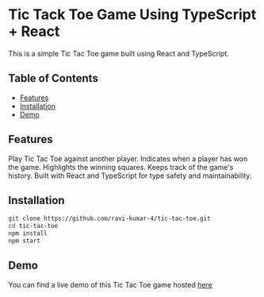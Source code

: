 # Tic Tack Toe Game Using TypeScript + React
This is a simple Tic Tac Toe game built using React and TypeScript.

## Table of Contents

- [Features](#features)
- [Installation](#installation)
- [Demo](#demo)

## Features
Play Tic Tac Toe against another player.
Indicates when a player has won the game.
Highlights the winning squares.
Keeps track of the game's history.
Built with React and TypeScript for type safety and maintainability.

## Installation
```bash 
git clone https://github.com/ravi-kumar-4/tic-tac-toe.git
cd tic-tac-toe
npm install
npm start
```

## Demo
You can find a live demo of this Tic Tac Toe game hosted [here]("https://google.com")
